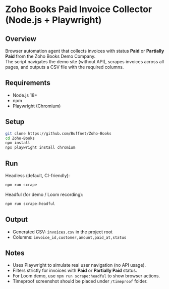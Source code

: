 # Zoho Books Paid Invoice Collector (Node.js + Playwright)

## Overview
Browser automation agent that collects invoices with status **Paid** or **Partially Paid** from the Zoho Books Demo Company.  
The script navigates the demo site (without API), scrapes invoices across all pages, and outputs a CSV file with the required columns.

## Requirements
- Node.js 18+  
- npm  
- Playwright (Chromium)

## Setup
```bash
git clone https://github.com/Buffnet/Zoho-Books
cd Zoho-Books
npm install
npx playwright install chromium
```

## Run
Headless (default, CI-friendly):
```bash
npm run scrape
```

Headful (for demo / Loom recording):
```bash
npm run scrape:headful
```

## Output
- Generated CSV: `invoices.csv` in the project root  
- Columns: `invoice_id,customer,amount,paid_at,status`

## Notes
- Uses Playwright to simulate real user navigation (no API usage).  
- Filters strictly for invoices with **Paid** or **Partially Paid** status.  
- For Loom demo, use `npm run scrape:headful` to show browser actions.  
- Timeproof screenshot should be placed under `/timeproof` folder.
